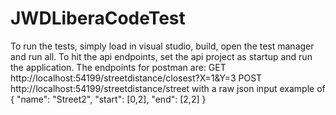 # JWDLiberaCodeTest

To run the tests, simply load in visual studio, build, open the test manager and run all.
To hit the api endpoints, set the api project as startup and run the application.
	The endpoints for postman are:
		GET http://localhost:54199/streetdistance/closest?X=1&Y=3
		POST http://localhost:54199/streetdistance/street   with a raw json input example of
			{ 
			   "name": "Street2",
			   "start": [0,2],
			   "end": [2,2]
			}
